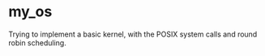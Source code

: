 # my_os
Trying to implement a basic kernel, with the POSIX system calls and round robin scheduling.
